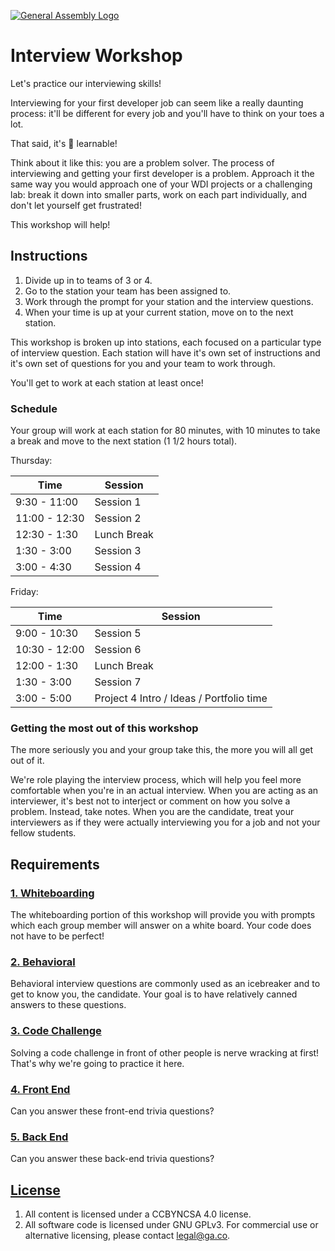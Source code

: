 [![General Assembly Logo](https://camo.githubusercontent.com/1a91b05b8f4d44b5bbfb83abac2b0996d8e26c92/687474703a2f2f692e696d6775722e636f6d2f6b6538555354712e706e67)](https://generalassemb.ly/education/web-development-immersive)

# Interview Workshop

Let's practice our interviewing skills!

Interviewing for your first developer job can seem like a really daunting
process: it'll be different for every job and you'll have to think on your toes
a lot.

That said, it's 💯 learnable!

Think about it like this: you are a problem solver. The process of interviewing
and getting your first developer is a problem. Approach it the same way you
would approach one of your WDI projects or a challenging lab: break it down into
smaller parts, work on each part individually, and don't let yourself get
frustrated!

This workshop will help!

## Instructions

1.  Divide up in to teams of 3 or 4.
1.  Go to the station your team has been assigned to.
1.  Work through the prompt for your station and the interview questions.
1.  When your time is up at your current station, move on to the next station.

This workshop is broken up into stations, each focused on a particular type of
interview question. Each station will have it's own set of instructions and it's
own set of questions for you and your team to work through.

You'll get to work at each station at least once!

### Schedule

Your group will work at each station for 80 minutes, with 10 minutes to take
a break and move to the next station (1 1/2 hours total).

Thursday: 

| Time | Session |
| --- | --- |
| 9:30 - 11:00  | Session 1 |
| 11:00 - 12:30 | Session 2 |
| 12:30 - 1:30 | Lunch Break |
| 1:30 - 3:00 | Session 3 |
| 3:00 - 4:30 | Session 4 |

Friday: 

| Time | Session |
| --- | --- |
| 9:00 - 10:30 | Session 5 | 
| 10:30 - 12:00 | Session 6 |
| 12:00 - 1:30 | Lunch Break |
| 1:30 - 3:00 | Session 7 |
| 3:00 - 5:00 | Project 4 Intro / Ideas / Portfolio time |


### Getting the most out of this workshop

The more seriously you and your group take this, the more you will all get out
of it.

We're role playing the interview process, which will help you feel more
comfortable when you're in an actual interview. When you are acting as an
interviewer, it's best not to interject or comment on how you solve a problem.
Instead, take notes. When you are the candidate, treat your interviewers as if
they were actually interviewing you for a job and not your fellow students.

## Requirements

### [1. Whiteboarding](lib/whiteboarding.md)

The whiteboarding portion of this workshop will provide you with prompts which
each group member will answer on a white board. Your code does not have to be
perfect!

### [2. Behavioral](lib/behavioral.md)

Behavioral interview questions are commonly used as an icebreaker and to get to
know you, the candidate. Your goal is to have relatively canned answers to these
questions.

### [3. Code Challenge](lib/code-challenge.md)

Solving a code challenge in front of other people is nerve wracking at first!
That's why we're going to practice it here.

### [4. Front End](lib/front-end.md)

Can you answer these front-end trivia questions?

### [5. Back End](lib/back-end.md)

Can you answer these back-end trivia questions?

## [License](LICENSE)

1.  All content is licensed under a CC­BY­NC­SA 4.0 license.
1.  All software code is licensed under GNU GPLv3. For commercial use or
    alternative licensing, please contact legal@ga.co.

